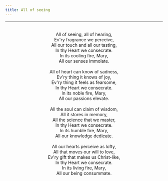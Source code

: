 ```yaml
---
title: All of seeing
---
```


---
<center>
<br/>
All of seeing, all of hearing,<br/>
Ev'ry fragrance we perceive,<br/>
All our touch and all our tasting,<br/>
In thy Heart we consecrate.<br/>
In its cooling fire, Mary,<br/>
All our senses immolate. <br/>
<br/>
All of heart can know of sadness,<br/>
Ev'ry thing it knows of joy,<br/>
Ev'ry thing it feels as fearsome,<br/>
In thy Heart we consecrate.<br/>
In its noble fire, Mary,<br/>
All our passions elevate. <br/>
<br/>
All the soul can claim of wisdom,<br/>
All it stores in memory,<br/>
All the science that we master,<br/>
In thy Heart we consecrate.<br/>
In its humble fire, Mary,<br/>
All our knowledge dedicate. <br/>
<br/>
All our hearts perceive as lofty,<br/>
All that moves our will to love,<br/>
Ev'ry gift that makes us Christ-like,<br/>
In thy Heart we consecrate.<br/>
In its living fire, Mary,<br/>
All our being consummate. <br/>

</center>